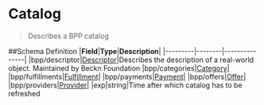 # Catalog

> Describes a BPP catalog

##Schema Definition |**Field**|**Type**|**Description**|
|---------|--------|---------------|
|bpp/descriptor|[Descriptor](/docs/core-specification/schema-reference/descriptor)|Describes
the description of a real-world object. Maintained by Beckn Foundation
|bpp/categories|[Category](/docs/core-specification/schema-reference/category)|
|bpp/fulfillments|[Fulfillment](/docs/core-specification/schema-reference/fulfillment)|
|bpp/payments|[Payment](/docs/core-specification/schema-reference/payment)|
|bpp/offers|[Offer](/docs/core-specification/schema-reference/offer)|
|bpp/providers|[Provider](/docs/core-specification/schema-reference/provider)|
|exp|string|Time after which catalog has to be refreshed
